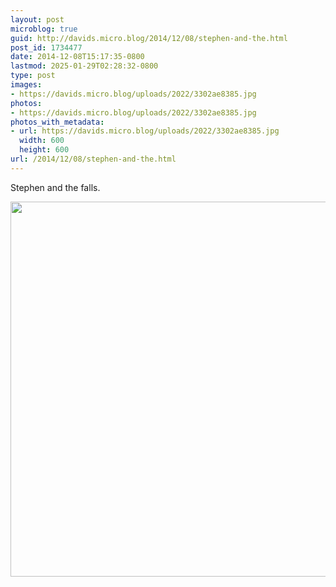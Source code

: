```yaml
---
layout: post
microblog: true
guid: http://davids.micro.blog/2014/12/08/stephen-and-the.html
post_id: 1734477
date: 2014-12-08T15:17:35-0800
lastmod: 2025-01-29T02:28:32-0800
type: post
images:
- https://davids.micro.blog/uploads/2022/3302ae8385.jpg
photos:
- https://davids.micro.blog/uploads/2022/3302ae8385.jpg
photos_with_metadata:
- url: https://davids.micro.blog/uploads/2022/3302ae8385.jpg
  width: 600
  height: 600
url: /2014/12/08/stephen-and-the.html
---
```

Stephen and the falls.

<img src="/uploads/2022/3302ae8385.jpg" width="600" height="600" alt="">
